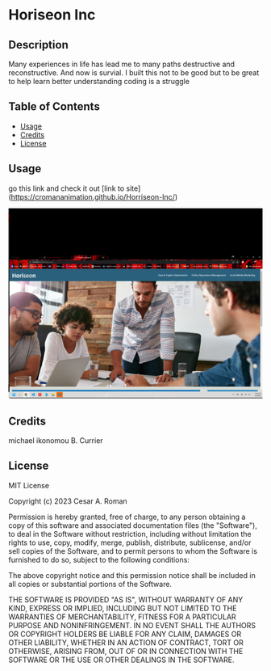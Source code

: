 # Horiseon Inc
## Description

Many experiences in life has lead me to many paths destructive and reconstructive. And now is survial.
I built this not to be good but to be great 
to help learn better understanding
coding is a struggle

## Table of Contents 

- [Usage](#usage)
- [Credits](#credits)
- [License](#license)


## Usage

go this link and check it out [link to site] (https://cromananimation.github.io/Horriseon-Inc/)  

![page preview](./assets/images/classPro%20-%20Copy.png)


## Credits

michael ikonomou
B. Currier

## License

MIT License

Copyright (c) 2023 Cesar A. Roman

Permission is hereby granted, free of charge, to any person obtaining a copy
of this software and associated documentation files (the "Software"), to deal
in the Software without restriction, including without limitation the rights
to use, copy, modify, merge, publish, distribute, sublicense, and/or sell
copies of the Software, and to permit persons to whom the Software is
furnished to do so, subject to the following conditions:

The above copyright notice and this permission notice shall be included in all
copies or substantial portions of the Software.

THE SOFTWARE IS PROVIDED "AS IS", WITHOUT WARRANTY OF ANY KIND, EXPRESS OR
IMPLIED, INCLUDING BUT NOT LIMITED TO THE WARRANTIES OF MERCHANTABILITY,
FITNESS FOR A PARTICULAR PURPOSE AND NONINFRINGEMENT. IN NO EVENT SHALL THE
AUTHORS OR COPYRIGHT HOLDERS BE LIABLE FOR ANY CLAIM, DAMAGES OR OTHER
LIABILITY, WHETHER IN AN ACTION OF CONTRACT, TORT OR OTHERWISE, ARISING FROM,
OUT OF OR IN CONNECTION WITH THE SOFTWARE OR THE USE OR OTHER DEALINGS IN THE
SOFTWARE.



